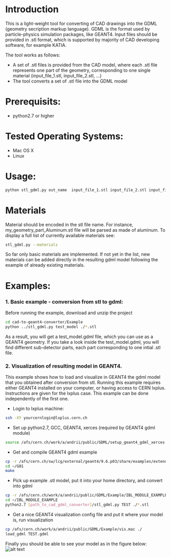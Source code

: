 # Introduction

This is a light-weight tool for converting of CAD drawings into the GDML (geometry secription markup language). GDML is the format used by particle-physics simulation packages, like GEANT4. Input files should be provided in .stl format, which is supported by majority of CAD developing software, for example KATIA. 

The tool works as follows: 
 - A set of .stl files is provided from the CAD model, where each .stl file represents one part of the geometry, corresponding to one single material (input_file_1.stl, input_file_2.stl, ...)
 - The tool converts a set of .stl file into the GDML model
  


# Prerequisits:
 - python2.7 or higher 

# Tested Operating Systems: 
 - Mac OS X
 - Linux

# Usage: 
```bash
python stl_gdml.py out_name  input_file_1.stl input_file_2.stl input_file_N.stl
```
# Materials

Material should be encoded in the stl file name. For instance, my_geometry_part_Aluminum.stl file will be parsed as made of aluminum. To display a full list of currently available materials see:
```bash
stl_gdml.py --materials 
```
So far only basic materials are implemented. If not yet in the list, new materials can be added directly in the resulting gdml model following the example of already existing materials.


# Examples:

### 1. Basic example - conversion from stl to gdml: 
Before running the example, download and unzip the project
```bash
cd cad-to-geant4-converter/Example
python ../stl_gdml.py test_model ./*.stl 
```

As a result, you will get a test_model.gdml file, which you can use as a GEANT4 geometry. If you take a look inside the test_model.gdml, you will find different sub-detector parts, each part corresponding to one intial .stl file.

### 2. Visualization of resulting model in GEANT4. 

This example shows how to load and visualize in GEANT4 the gdml model that you obtained after conversion from stl. Running this example requires either GEANT4 installed on your computer, or having access to CERN lxplus. Instructions are given for the lxplus case. This example can be done independently of the first one.

 - Login to lxplus machine:
 ```bash
 ssh -XY yourcernlogin@lxplus.cern.ch
 ```
 
 - Set up python2.7, GCC, GEANT4, xerces (required by GEANT4 gdml module) 
 ```bash
 source /afs/cern.ch/work/a/andrii/public/GDML/setup_geant4_gdml_xerces.sh
 ```
 
 - Get and compile GEANT4 gdml example
 ```bash
 cp -r /afs/cern.ch/sw/lcg/external/geant4/9.6.p03/share/examples/extended/persistency/gdml/G01 ~/
 cd ~/G01
 make
 ```
 
 - Pick up example .stl model, put it into your home directory, and convert into gdml
 ```bash
 cp -r /afs/cern.ch/work/a/andrii/public/GDML/Example/IBL_MODULE_EXAMPLE ~/
 cd ~/IBL_MODULE_EXAMPLE
 python2.7 [path_to_cad_gdml_converter]/stl_gdml.py TEST ./*.stl
 ```
 
 - Get a nice GEANT4 visualization config file and put it where your model is, run visualization
 ```bash
 cp /afs/cern.ch/work/a/andrii/public/GDML/Example/vis.mac ./
 load_gdml TEST.gdml 
 ```
Finally you should be able to see your model as in the figure below:
![alt text](https://github.com/tihonav/cad-to-geant4-converter/blob/master/Data/VisualizationExample.png "Logo Title Text 1")
